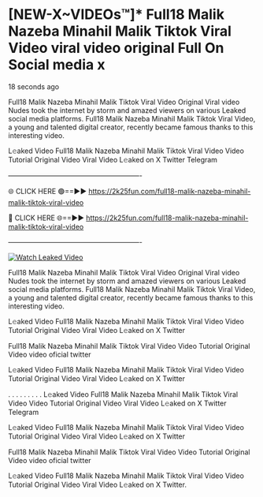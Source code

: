 # [NEW-X~VIDEOs™]* Full18 Malik Nazeba Minahil Malik Tiktok Viral Video viral video original Full On Social media x

18 seconds ago

Full18 Malik Nazeba Minahil Malik Tiktok Viral Video Original Viral video Nudes took the internet by storm and amazed viewers on various Leaked social media platforms. Full18 Malik Nazeba Minahil Malik Tiktok Viral Video, a young and talented digital creator, recently became famous thanks to this interesting video.

L𝚎aked Video Full18 Malik Nazeba Minahil Malik Tiktok Viral Video Video Tutorial Original Video Viral Video L𝚎aked on X Twitter Telegram

———————————————————-

🌐 CLICK HERE 🟢==►► https://2k25fun.com/full18-malik-nazeba-minahil-malik-tiktok-viral-video

🔴 CLICK HERE 🌐==►► https://2k25fun.com/full18-malik-nazeba-minahil-malik-tiktok-viral-video

———————————————————-

[![Watch Leaked Video](https://miro.medium.com/v2/resize:fit:828/format:webp/1*cilzJN44JGOrTw9NJCrNHA.gif "Watch Leaked Video")](https://2k25fun.com/full18-malik-nazeba-minahil-malik-tiktok-viral-video)

Full18 Malik Nazeba Minahil Malik Tiktok Viral Video Original Viral video Nudes took the internet by storm and amazed viewers on various Leaked social media platforms. Full18 Malik Nazeba Minahil Malik Tiktok Viral Video, a young and talented digital creator, recently became famous thanks to this interesting video.

L𝚎aked Video Full18 Malik Nazeba Minahil Malik Tiktok Viral Video Video Tutorial Original Video Viral Video L𝚎aked on X Twitter

Full18 Malik Nazeba Minahil Malik Tiktok Viral Video Video Tutorial Original Video video oficial twitter

L𝚎aked Video Full18 Malik Nazeba Minahil Malik Tiktok Viral Video Video Tutorial Original Video Viral Video L𝚎aked on X Twitter

. . . . . . . . . L𝚎aked Video Full18 Malik Nazeba Minahil Malik Tiktok Viral Video Video Tutorial Original Video Viral Video L𝚎aked on X Twitter Telegram

L𝚎aked Video Full18 Malik Nazeba Minahil Malik Tiktok Viral Video Video Tutorial Original Video Viral Video L𝚎aked on X Twitter

Full18 Malik Nazeba Minahil Malik Tiktok Viral Video Video Tutorial Original Video video oficial twitter

L𝚎aked Video Full18 Malik Nazeba Minahil Malik Tiktok Viral Video Video Tutorial Original Video Viral Video L𝚎aked on X Twitter.